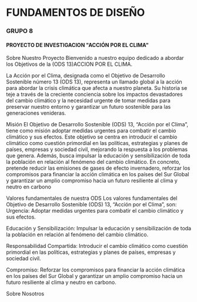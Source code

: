 # FUNDAMENTOS DE DISEÑO
### GRUPO 8
#### PROYECTO DE INVESTIGACION "ACCIÓN POR EL CLIMA"
Sobre Nuestro Proyecto
Bienvenido a nuestro equipo dedicado a abordar los Objetivos de la (ODS 13)ACCION POR EL CLIMA.

La Acción por el Clima, designada como el Objetivo de Desarrollo Sostenible número 13 (ODS 13), representa un llamado global a la acción para abordar la crisis climática que afecta a nuestro planeta. Su historia se teje a través de la creciente conciencia sobre los impactos devastadores del cambio climático y la necesidad urgente de tomar medidas para preservar nuestro entorno y garantizar un futuro sostenible para las generaciones venideras.

Misión
El Objetivo de Desarrollo Sostenible (ODS) 13, “Acción por el Clima”, tiene como misión adoptar medidas urgentes para combatir el cambio climático y sus efectos. Este objetivo se centra en introducir el cambio climático como cuestión primordial en las políticas, estrategias y planes de países, empresas y sociedad civil, mejorando la respuesta a los problemas que genera. Además, busca impulsar la educación y sensibilización de toda la población en relación al fenómeno del cambio climático. En concreto, pretende reducir las emisiones de gases de efecto invernadero, reforzar los compromisos para financiar la acción climática en los países del Sur Global y garantizar un amplio compromiso hacia un futuro resiliente al clima y neutro en carbono

Valores fundamentales de nuestra ODS
Los valores fundamentales del Objetivo de Desarrollo Sostenible (ODS) 13, “Acción por el Clima”, son:
Urgencia: Adoptar medidas urgentes para combatir el cambio climático y sus efectos.

Educación y Sensibilización: Impulsar la educación y sensibilización de toda la población en relación al fenómeno del cambio climático.

Responsabilidad Compartida: Introducir el cambio climático como cuestión primordial en las políticas, estrategias y planes de países, empresas y sociedad civil.

Compromiso: Reforzar los compromisos para financiar la acción climática en los países del Sur Global y garantizar un amplio compromiso hacia un futuro resiliente al clima y neutro en carbono.

Sobre Nosotros
